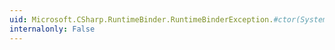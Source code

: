 ```yaml
---
uid: Microsoft.CSharp.RuntimeBinder.RuntimeBinderException.#ctor(System.String)
internalonly: False
---
```

